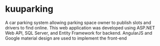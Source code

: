 # kuuparking
A car parking system allowing parking space owner to publish slots and drivers to find online. This web application was developed using ASP.NET Web API, SQL Server, and Entity Framework for backend. AngularJS and Google material design are used to implement the front-end
